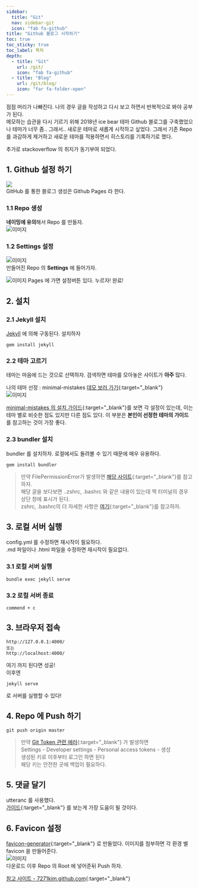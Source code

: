 ```yaml
---
sidebar:
  title: "Git"
  nav: sidebar-git
  icon: "fab fa-github"
title: "Github 블로그 시작하기"
toc: true
toc_sticky: true
toc_label: 목차
depth: 
  - title: "Git"
    url: /git/
    icon: "fab fa-github"
  - title: "Blog"
    url: /git/blog/
    icon: "far fa-folder-open"
---
```

점점 머리가 나빠진다. 나의 경우 글을 작성하고 다시 보고 하면서 반복적으로 봐야 공부가 된다.  
메모하는 습관을 다시 기르기 위해 2018년 ice bear 테마 Github 블로그를 구축했었으나 테마가 너무 좀.. 그래서.. 새로운 테마로 새롭게 시작하고 싶었다. 그래서 기존 Repo 를 과감하게 제거하고 새로운 테마를 적용하면서 히스토리를 기록하기로 했다.  

추가로 stackoverflow 의 취지가 동기부여 되었다.

## 1. Github 설정 하기
![](https://pages.github.com/images/logo.svg)   
GitHub 를 통한 블로그 생성은 Github Pages 라 한다.

### 1.1 Repo 생성
**네이밍에 유의**해서 Repo 를 만들자.  
![이미지](https://drive.google.com/uc?export=view&id=1CuhXzbSrIdJjjs4DpbOl_O18oKV4FiL_)

### 1.2 Settings 설정
![이미지](https://drive.google.com/uc?export=view&id=1B7oWnapTLtdUxbpxS5EM26rrvRoHcnNb)  
만들어진 Repo 의 **Settings** 에 들어가자.

![이미지](https://drive.google.com/uc?export=view&id=1Oza12viPs_E5xcz4SfGJslxuxgvA44Un)
Pages 에 가면 설정버튼 있다. 누르자! 완료!

## 2. 설치
### 2.1 Jekyll 설치
[Jekyll]( /clean-code/dictionary/jekyll/)  에 의해 구동된다. 설치하자
```
gem install jekyll
```

### 2.2 테마 고르기
테마는 마음에 드는 것으로 선택하자. 검색하면 테마를 모아놓은 사이트가 **아주** 많다.  

나의 테마 선정 : minimal-mistakes [<i class="fas fa-link"></i> 데모 보러 가기](https://jamstackthemes.dev/demo/theme/minimal-mistakes/){:target="_blank"}  
![이미지](https://drive.google.com/uc?export=view&id=1DbZRlyh1P4syKGbaQElM5LyS-kCpr_RO)

[<i class="fas fa-link"></i> minimal-mistakes 의 설치 가이드](https://mmistakes.github.io/minimal-mistakes/docs/quick-start-guide/){:target="_blank"}를 보면 각 설정이 있는데, 이는 테마 별로 비슷한 점도 있지만 다른 점도 있다. 이 부분은 **본인이 선정한 테마의 가이드**를 참고하는 것이 가장 좋다.  

### 2.3 bundler 설치
bundler 를 설치하자. 로컬에서도 돌려볼 수 있기 때문에 매우 유용하다.
```
gem install bundler
```
>만약 FilePermissionError가 발생하면 [<i class="fas fa-link"></i> 해당 사이트](https://jojoldu.tistory.com/288){:target="_blank"}를 참고하자.<br/>
해당 글을 보다보면 ..zshrc, .bashrc 와 같은 내용이 있는데 맥 터미널의 경우 상단 창에 표시가 된다.<br/>
zshrc, .bashrc의 더 자세한 사항은 [<i class="fas fa-link"></i> 여기](https://vnthf.github.io/blog/bash/){:target="_blank"}를 참고하자.  

## 3. 로컬 서버 실행
config.yml 를 수정하면 재시작이 필요하다.  
.md 파일이나 .html 파일을 수정하면 재시작이 필요없다.  

### 3.1 로컬 서버 실행
```
bundle exec jekyll serve
```

### 3.2 로컬 서버 종료
```
commend + c
```

## 3. 브라우저 접속
```
http://127.0.0.1:4000/
또는
http://localhost:4000/
```
여기 까지 된다면 성공!  
이후엔
```
jekyll serve
```
로 서버를 실행할 수 있다!

## 4. Repo 에 Push 하기
```
git push origin master
```
>만약 [<i class="fas fa-link"></i> Git Token 관련 에러](https://github.blog/2020-12-15-token-authentication-requirements-for-git-operations/){:target="_blank"} 가 발생하면<br/>
Settings - Developer settings - Personal access tokens - 생성 <br/>
생성된 키로 이후부터 로그인 하면 된다<br/>
해당 키는 안전한 곳에 백업이 필요하다.

## 5. 댓글 달기
utteranc 를 사용했다.  
[<i class="fas fa-link"></i> 가이드](https://utteranc.es/?installation_id=18900368&setup_action=install){:target="_blank"} 를 보는게 가장 도움이 될 것이다.


## 6. Favicon 설정
[<i class="fas fa-link"></i> favicon-generator](https://www.favicon-generator.org/){:target="_blank"} 로 만들었다. 이미지를 첨부하면 각 환경 별 favicon 을 만들어준다.  
![이미지](https://drive.google.com/uc?export=view&id=1w-cK1zDJ5c62XZM9kttxDoewIANGJLTW)  
다운로드 이후 Repo 의 Root 에 넣어준뒤 Push 하자.


[<i class="fas fa-link"></i>  참고 사이트 - 7271kim.github.com](https://github.com/7271kim/7271kim.github.com){:target="_blank"}

